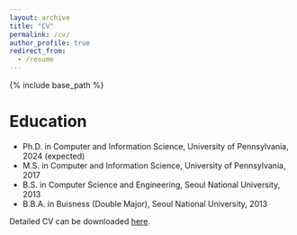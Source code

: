 ```yaml
---
layout: archive
title: "CV"
permalink: /cv/
author_profile: true
redirect_from:
  - /resume
---
```


{% include base_path %}

Education
======
* Ph.D. in Computer and Information Science, University of Pennsylvania, 2024 (expected)
* M.S. in Computer and Information Science, University of Pennsylvania, 2017
* B.S. in Computer Science and Engineering, Seoul National University, 2013
* B.B.A. in Buisness (Double Major), Seoul National University, 2013

Detailed CV can be downloaded [here](https://sooyongj.github.io/files/cv_sooyongj.pdf).
